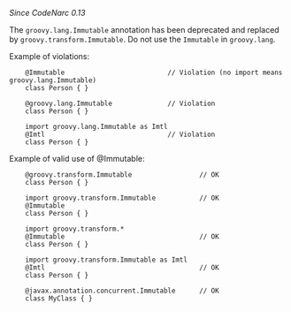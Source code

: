 *Since CodeNarc 0.13*

The `groovy.lang.Immutable` annotation has been deprecated and replaced
by `groovy.transform.Immutable`. Do not use the `Immutable` in
`groovy.lang`.

Example of violations:

``` 
    @Immutable                          // Violation (no import means groovy.lang.Immutable)
    class Person { }

    @groovy.lang.Immutable              // Violation
    class Person { }

    import groovy.lang.Immutable as Imtl
    @Imtl                               // Violation
    class Person { }
```

Example of valid use of @Immutable:

``` 
    @groovy.transform.Immutable                 // OK
    class Person { }

    import groovy.transform.Immutable           // OK
    @Immutable
    class Person { }

    import groovy.transform.*
    @Immutable                                  // OK
    class Person { }

    import groovy.transform.Immutable as Imtl
    @Imtl                                       // OK
    class Person { }

    @javax.annotation.concurrent.Immutable      // OK
    class MyClass { }
```
